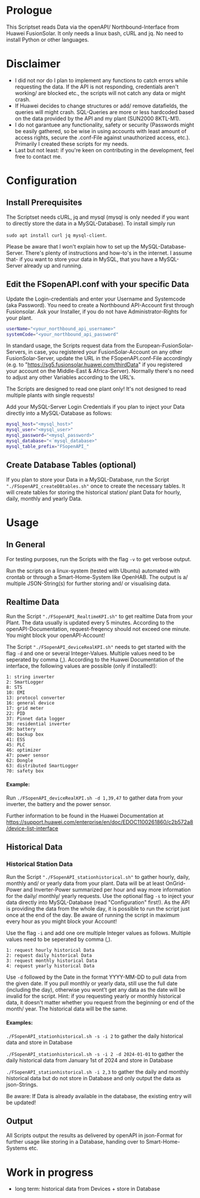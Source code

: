 # Prologue
This Scriptset reads Data via the openAPI/ Northbound-Interface from Huawei FusionSolar. It only needs a linux bash, cURL and jq. No need to install Python or other languages.

# Disclaimer
- I did not nor do I plan to implement any functions to catch errors while requesting the data. If the API is not responding, credentials aren't working/ are blocked etc., the scripts will not catch any data or might crash.
- If Huawei decides to change structures or add/ remove datafields, the queries will might crash. SQL-Queries are more or less hardcoded based on the data provided by the API and my plant (SUN2000 8KTL-M1).
- I do not garantuee any functionality, safety or security (Passwords might be easily gathered, so be wise in using accounts with least amount of access rights, secure the .conf-File against 
unauthorized access, etc.). Primarily I created these scripts for my needs.
- Last but not least: if you're keen on contributing in the development, feel free to contact me.

# Configuration
## Install Prerequisites
The Scriptset needs cURL, jq and mysql (mysql is only needed if you want to directly store the data in a MySQL-Database). To install simply run

```sudo apt install curl jq mysql-client```.

Please be aware that I won't explain how to set up the MySQL-Database-Server. There's plenty of instructions and how-to's in the internet. I assume that- if you want to store your data in MySQL, that you have a MySQL-Server already up and running.

## Edit the FSopenAPI.conf with your specific Data
Update the Login-credentials and enter your Username and Systemcode (aka Password). You need to create a Northbound API-Account first through Fusionsolar. Ask your Installer, if you do not have Administrator-Rights for your plant.

```bash
userName="<your_northbound_api_username>"
systemCode="<your_northbound_api_password"
```

In standard usage, the Scripts request data from the European-FusionSolar-Servers, in case, you registered your FusionSolar-Account on any other FusionSolar-Server, update the URL in the FSopenAPI.conf-File accordingly (e.g. to "https://sg5.fusionsolar.huawei.com/thirdData" if you registered your account on the Middle-East & Africa-Server).
Normally there's no need to adjust any other Variables according to the URL's.

The Scripts are designed to read one plant only! It's not designed to read multiple plants with single requests!

Add your MySQL-Server Login Credentials if you plan to inject your Data directly into a MySQL-Database as follows:

```bash
mysql_host="<mysql_host>"
mysql_user="<mysql_user>"
mysql_password="<mysql_password>"
mysql_database="<´mysql_database>"
mysql_table_prefix="FSopenAPI_"
```

## Create Database Tables (optional)
If you plan to store your Data in a MySQL-Database, run the Script ```"./FSopenAPI_createDBtables.sh"``` once to create the necessary tables. It will create tables for storing the historical station/ plant Data for hourly, daily, monthly and yearly Data.


# Usage
## In General
For testing purposes, run the Scripts with the flag ```-v``` to get verbose output.

Run the scripts on a linux-system (tested with Ubuntu) automated with crontab or through a Smart-Home-System like OpenHAB. The output is a/ multiple JSON-String(s) for further storing and/ or visualising data.

## Realtime Data
Run the Script ```"./FSopenAPI_RealtimeKPI.sh"``` to get realtime Data from your Plant. The data usually is updated every 5 minutes. According to the openAPI-Documentation, request-freqency should not exceed one minute. You might block your openAPI-Account!

The Script ```"./FSopenAPI_deviceRealKPI.sh"``` needs to get started with the flag ```-d``` and one or several Integer-Values. Multiple values need to be seperated by comma (,). According to the Huawei Documentation of the interface, the following values are possible (only if installed!):

```
1: string inverter
2: SmartLogger
8: STS
10: EMI
13: protocol converter
16: general device
17: grid meter
22: PID
37: Pinnet data logger
38: residential inverter
39: battery
40: backup box
41: ESS
45: PLC
46: optimizer
47: power sensor
62: Dongle
63: distributed SmartLogger
70: safety box
```

#### Example: 

Run ```./FSopenAPI_deviceRealKPI.sh -d 1,39,47``` to gather data from your inverter, the battery and the power sensor.

Further information to be found in the Huawei Documentation at https://support.huawei.com/enterprise/en/doc/EDOC1100261860/c2b572a8/device-list-interface

## Historical Data
### Historical Station Data
Run the Script ```"./FSopenAPI_stationhistorical.sh"``` to gather hourly, daily, monthly and/ or yearly data from your plant. Data will be at least OnGrid-Power and Inverter-Power summarized per hour and way more information for the daily/ monthly/ yearly requests. Use the optional flag  ```-s``` to inject your data directly into MySQL-Database (read "Configuration" first!). As the API is providing the data from the whole day, it is possible to run the script just once at the end of the day. Be aware of running the script in maximum every hour as you might block your Account!

Use the flag ```-i``` and add one ore multiple Integer values as follows. Multiple values need to be seperated by comma (,).
```
1: request hourly historical Data
2: request daily historical Data
3: request monthly historical Data
4: request yearly historical Data
```

Use ```-d``` followed by the Date in the format YYYY-MM-DD to pull data from the given date. If you pull monthly or yearly data, still use the full date (including the day), otherwise you wont't get any data as the date will be invalid for the script. 
Hint: if you requesting yearly or monthly historical data, it doesn't matter whether you request from the beginning or end of the month/ year. The historical data will be the same.

#### Examples:
```./FSopenAPI_stationhistorical.sh -s -i 2``` to gather the daily historical data and store in Database

```./FSopenAPI_stationhistorical.sh -s -i 2 -d 2024-01-01``` to gather the daily historical data from January 1st of 2024 and store in Database

```./FSopenAPI_stationhistorical.sh -i 2,3``` to gather the daily and monthly historical data but do not store in Database and only output the data as json-Strings.

Be aware: If Data is already available in the database, the existing entry will be updated!

## Output
All Scripts output the results as delivered by openAPI in json-Format for further usage like storing in a Database, handing over to Smart-Home-Systems etc.


# Work in progress
- long term: historical data from Devices + store in Database
